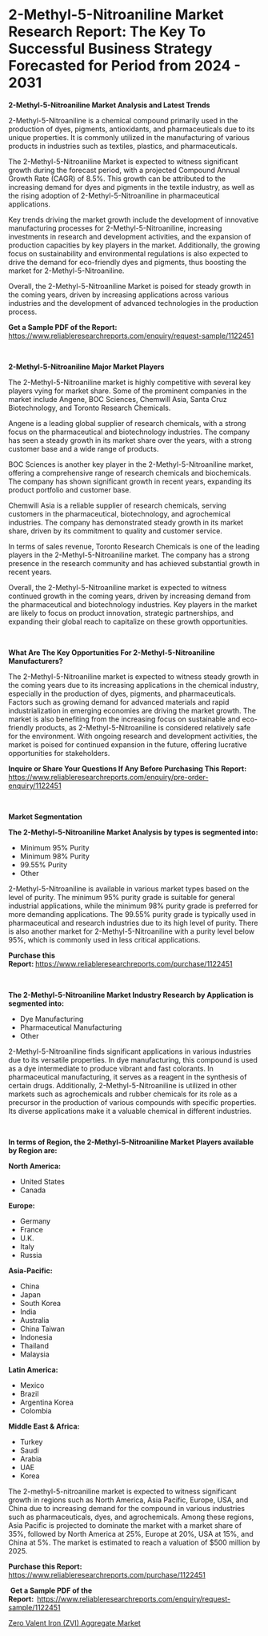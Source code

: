 <p><h1>2-Methyl-5-Nitroaniline Market Research Report: The Key To Successful Business Strategy Forecasted for Period from 2024 - 2031</h1></p><p><strong>2-Methyl-5-Nitroaniline Market Analysis and Latest Trends</strong></p>
<p><p>2-Methyl-5-Nitroaniline is a chemical compound primarily used in the production of dyes, pigments, antioxidants, and pharmaceuticals due to its unique properties. It is commonly utilized in the manufacturing of various products in industries such as textiles, plastics, and pharmaceuticals.</p><p>The 2-Methyl-5-Nitroaniline Market is expected to witness significant growth during the forecast period, with a projected Compound Annual Growth Rate (CAGR) of 8.5%. This growth can be attributed to the increasing demand for dyes and pigments in the textile industry, as well as the rising adoption of 2-Methyl-5-Nitroaniline in pharmaceutical applications.</p><p>Key trends driving the market growth include the development of innovative manufacturing processes for 2-Methyl-5-Nitroaniline, increasing investments in research and development activities, and the expansion of production capacities by key players in the market. Additionally, the growing focus on sustainability and environmental regulations is also expected to drive the demand for eco-friendly dyes and pigments, thus boosting the market for 2-Methyl-5-Nitroaniline.</p><p>Overall, the 2-Methyl-5-Nitroaniline Market is poised for steady growth in the coming years, driven by increasing applications across various industries and the development of advanced technologies in the production process.</p></p>
<p><strong>Get a Sample PDF of the Report:&nbsp;</strong> <a href="https://www.reliableresearchreports.com/enquiry/request-sample/1122451">https://www.reliableresearchreports.com/enquiry/request-sample/1122451</a></p>
<p>&nbsp;</p>
<p><strong>2-Methyl-5-Nitroaniline Major Market Players</strong></p>
<p><p>The 2-Methyl-5-Nitroaniline market is highly competitive with several key players vying for market share. Some of the prominent companies in the market include Angene, BOC Sciences, Chemwill Asia, Santa Cruz Biotechnology, and Toronto Research Chemicals.</p><p>Angene is a leading global supplier of research chemicals, with a strong focus on the pharmaceutical and biotechnology industries. The company has seen a steady growth in its market share over the years, with a strong customer base and a wide range of products.</p><p>BOC Sciences is another key player in the 2-Methyl-5-Nitroaniline market, offering a comprehensive range of research chemicals and biochemicals. The company has shown significant growth in recent years, expanding its product portfolio and customer base.</p><p>Chemwill Asia is a reliable supplier of research chemicals, serving customers in the pharmaceutical, biotechnology, and agrochemical industries. The company has demonstrated steady growth in its market share, driven by its commitment to quality and customer service.</p><p>In terms of sales revenue, Toronto Research Chemicals is one of the leading players in the 2-Methyl-5-Nitroaniline market. The company has a strong presence in the research community and has achieved substantial growth in recent years.</p><p>Overall, the 2-Methyl-5-Nitroaniline market is expected to witness continued growth in the coming years, driven by increasing demand from the pharmaceutical and biotechnology industries. Key players in the market are likely to focus on product innovation, strategic partnerships, and expanding their global reach to capitalize on these growth opportunities.</p></p>
<p>&nbsp;</p>
<p><strong>What Are The Key Opportunities For 2-Methyl-5-Nitroaniline Manufacturers?</strong></p>
<p><p>The 2-Methyl-5-Nitroaniline market is expected to witness steady growth in the coming years due to its increasing applications in the chemical industry, especially in the production of dyes, pigments, and pharmaceuticals. Factors such as growing demand for advanced materials and rapid industrialization in emerging economies are driving the market growth. The market is also benefiting from the increasing focus on sustainable and eco-friendly products, as 2-Methyl-5-Nitroaniline is considered relatively safe for the environment. With ongoing research and development activities, the market is poised for continued expansion in the future, offering lucrative opportunities for stakeholders.</p></p>
<p><strong>Inquire or Share Your Questions If Any Before Purchasing This Report:</strong> <a href="https://www.reliableresearchreports.com/enquiry/pre-order-enquiry/1122451">https://www.reliableresearchreports.com/enquiry/pre-order-enquiry/1122451</a></p>
<p>&nbsp;</p>
<p><strong>Market Segmentation</strong></p>
<p><strong>The 2-Methyl-5-Nitroaniline Market Analysis by types is segmented into:</strong></p>
<p><ul><li>Minimum 95% Purity</li><li>Minimum 98% Purity</li><li>99.55% Purity</li><li>Other</li></ul></p>
<p><p>2-Methyl-5-Nitroaniline is available in various market types based on the level of purity. The minimum 95% purity grade is suitable for general industrial applications, while the minimum 98% purity grade is preferred for more demanding applications. The 99.55% purity grade is typically used in pharmaceutical and research industries due to its high level of purity. There is also another market for 2-Methyl-5-Nitroaniline with a purity level below 95%, which is commonly used in less critical applications.</p></p>
<p><strong>Purchase this Report:&nbsp;</strong><a href="https://www.reliableresearchreports.com/purchase/1122451">https://www.reliableresearchreports.com/purchase/1122451</a></p>
<p>&nbsp;</p>
<p><strong>The 2-Methyl-5-Nitroaniline Market Industry Research by Application is segmented into:</strong></p>
<p><ul><li>Dye Manufacturing</li><li>Pharmaceutical Manufacturing</li><li>Other</li></ul></p>
<p><p>2-Methyl-5-Nitroaniline finds significant applications in various industries due to its versatile properties. In dye manufacturing, this compound is used as a dye intermediate to produce vibrant and fast colorants. In pharmaceutical manufacturing, it serves as a reagent in the synthesis of certain drugs. Additionally, 2-Methyl-5-Nitroaniline is utilized in other markets such as agrochemicals and rubber chemicals for its role as a precursor in the production of various compounds with specific properties. Its diverse applications make it a valuable chemical in different industries.</p></p>
<p>&nbsp;</p>
<p><strong>In terms of Region, the 2-Methyl-5-Nitroaniline Market Players available by Region are:</strong></p>
<p>
    <p> <strong> North America: </strong>
        <ul>
            <li>United States</li>
            <li>Canada</li>
        </ul>
        </p> 
    <p> <strong> Europe: </strong>
        <ul>
            <li>Germany</li>
            <li>France</li>
            <li>U.K.</li>
            <li>Italy</li>
            <li>Russia</li>
        </ul>
        </p> 
    <p> <strong> Asia-Pacific: </strong>
        <ul>
            <li>China</li>
            <li>Japan</li>
            <li>South Korea</li>
            <li>India</li>
            <li>Australia</li>
            <li>China Taiwan</li>
            <li>Indonesia</li>
            <li>Thailand</li>
            <li>Malaysia</li>
        </ul>
        </p> 
    <p> <strong> Latin America: </strong>
        <ul>
            <li>Mexico</li>
            <li>Brazil</li>
            <li>Argentina Korea</li>
            <li>Colombia</li>
        </ul>
        </p> 
    <p> <strong> Middle East & Africa: </strong>
        <ul>
            <li>Turkey</li>
            <li>Saudi</li>
            <li>Arabia</li>
            <li>UAE</li>
            <li>Korea</li>
        </ul>
    </p>
    </p>
<p><p>The 2-methyl-5-nitroaniline market is expected to witness significant growth in regions such as North America, Asia Pacific, Europe, USA, and China due to increasing demand for the compound in various industries such as pharmaceuticals, dyes, and agrochemicals. Among these regions, Asia Pacific is projected to dominate the market with a market share of 35%, followed by North America at 25%, Europe at 20%, USA at 15%, and China at 5%. The market is estimated to reach a valuation of $500 million by 2025.</p></p>
<p><strong>Purchase this Report: </strong><a href="https://www.reliableresearchreports.com/purchase/1122451">https://www.reliableresearchreports.com/purchase/1122451</a></p>
<p>&nbsp;<strong>Get a Sample PDF of the Report:&nbsp;&nbsp;</strong><a href="https://www.reliableresearchreports.com/enquiry/request-sample/1122451">https://www.reliableresearchreports.com/enquiry/request-sample/1122451</a></p>
<p><strong></strong></p>
<p><p><a href="https://github.com/danielneavesallisons03mba/Market-Research-Report-List-1/blob/main/zero-valent-iron-zvi-aggregate-market.md">Zero Valent Iron (ZVI) Aggregate Market</a></p></p>